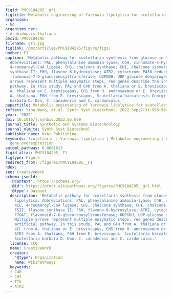 ```yaml
---
figid: PMC9184295__gr1
figtitle: Metabolic engineering of Yarrowia lipolytica for scutellarin production
organisms:
- NA
organisms_ner:
- Arabidopsis thaliana
pmcid: PMC9184295
filename: gr1.jpg
figlink: /pmc/articles/PMC9184295/figure/fig1/
number: F1
caption: 'Metabolic pathway for scutellarin synthesis from glucose in Yarrowia lipolytica.
  Abbreviations: PAL, phenylalanine ammonia-lyase; C4H, cinnamate-4-hydroxylase; 4CL,
  4-coumaroyl-CoA ligase; CHS, chalcone synthase; CHI, chalcone isomerase; FSII, flavone
  synthase II; F6H, flavone-6-hydroxylase; ATR2, cytochrome P450 reductase; F7GAT,
  flavonoid-7-O-glucuronosyltransferase; UDPGDH, UDP-glucose dehydrogenase. Multiple
  arrows represent multiple enzymatic steps, red genes describe the introduced artificial
  pathway. In this study, PAL and C4H from A. thaliana or E. breviscapus, 4CL from
  A. thaliana or E. breviscapus, CHS from H. androsaemum or E. breviscapus, ATR2 from
  A. thaliana, F6H from E. breviscapus, Scutellaria baicalensis Georgi, Scutellaria
  barbata D. Don, C. canadensis and C. cardunculus.'
papertitle: Metabolic engineering of Yarrowia lipolytica for scutellarin production.
reftext: Yina Wang, et al. Synth Syst Biotechnol. 2022 Sep;7(3):958-964.
year: '2022'
doi: 10.1016/j.synbio.2022.05.009
journal_title: Synthetic and Systems Biotechnology
journal_nlm_ta: Synth Syst Biotechnol
publisher_name: KeAi Publishing
keywords: Scutellarin | Yarrowia lipolytica | Metabolic engineering | Combinatorial
  gene overexpression
automl_pathway: 0.8681613
figid_alias: PMC9184295__F1
figtype: Figure
redirect_from: /figures/PMC9184295__F1
ndex: ''
seo: CreativeWork
schema-jsonld:
  '@context': https://schema.org/
  '@id': https://pfocr.wikipathways.org/figures/PMC9184295__gr1.html
  '@type': Dataset
  description: 'Metabolic pathway for scutellarin synthesis from glucose in Yarrowia
    lipolytica. Abbreviations: PAL, phenylalanine ammonia-lyase; C4H, cinnamate-4-hydroxylase;
    4CL, 4-coumaroyl-CoA ligase; CHS, chalcone synthase; CHI, chalcone isomerase;
    FSII, flavone synthase II; F6H, flavone-6-hydroxylase; ATR2, cytochrome P450 reductase;
    F7GAT, flavonoid-7-O-glucuronosyltransferase; UDPGDH, UDP-glucose dehydrogenase.
    Multiple arrows represent multiple enzymatic steps, red genes describe the introduced
    artificial pathway. In this study, PAL and C4H from A. thaliana or E. breviscapus,
    4CL from A. thaliana or E. breviscapus, CHS from H. androsaemum or E. breviscapus,
    ATR2 from A. thaliana, F6H from E. breviscapus, Scutellaria baicalensis Georgi,
    Scutellaria barbata D. Don, C. canadensis and C. cardunculus.'
  license: CC0
  name: CreativeWork
  creator:
    '@type': Organization
    name: WikiPathways
  keywords:
  - C4H
  - CHI
  - TT5
  - ATR2
---
```

